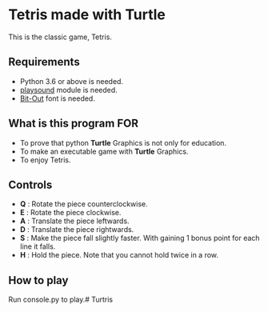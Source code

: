 Tetris made with Turtle
=======================
This is the classic game, Tetris.

Requirements
------------
* Python 3.6 or above is needed.
* [playsound](https://pypi.org/project/playsound/) module is needed.
* [Bit-Out](https://www.dafont.com/bit-out.font) font is needed.

What is this program FOR
------------------------
* To prove that python **Turtle** Graphics is not only for education.
* To make an executable game with **Turtle** Graphics.
* To enjoy Tetris.

Controls
--------
* **Q** : Rotate the piece counterclockwise.
* **E** : Rotate the piece clockwise.
* **A** : Translate the piece leftwards.
* **D** : Translate the piece rightwards.
* **S** : Make the piece fall slightly faster. With gaining 1 bonus point for each line it falls.
* **H** : Hold the piece. Note that you cannot hold twice in a row.

How to play
-----------
Run console.py to play.# Turtris
